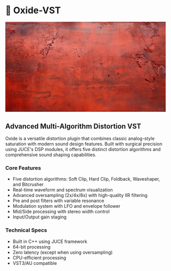 # 🩻 Oxide-VST

![Readme Img](./readme.jpg)

## Advanced Multi-Algorithm Distortion VST
Oxide is a versatile distortion plugin that combines classic analog-style saturation with modern sound design features. Built with surgical precision using JUCE's DSP modules, it offers five distinct distortion algorithms and comprehensive sound shaping capabilities.

### Core Features

- Five distortion algorithms: Soft Clip, Hard Clip, Foldback, Waveshaper, and Bitcrusher
- Real-time waveform and spectrum visualization
- Advanced oversampling (2x/4x/8x) with high-quality IIR filtering
- Pre and post filters with variable resonance
- Modulation system with LFO and envelope follower
- Mid/Side processing with stereo width control
- Input/Output gain staging

### Technical Specs

- Built in C++ using JUCE framework
- 64-bit processing
- Zero latency (except when using oversampling)
- CPU-efficient processing
- VST3/AU compatible
